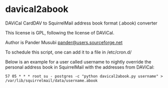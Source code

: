 davical2abook
=============

DAViCal CardDAV to SquirrelMail address book format (.abook) converter

This license is GPL, following the license of DAViCal.

Author is Pander Musubi <pander@users.sourceforge.net>

To schedule this script, one can add it to a file in /etc/cron.d/

Below is an example for a user called username to nightly override the personal
address book in SquirrelMail with the addresses from DAViCal:

```
57 05 * * * root su - postgres -c "python davical2abook.py username" > /var/lib/squirrelmail/data/username.abook
```
